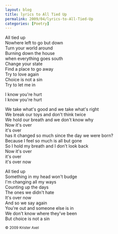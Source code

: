 ```yaml
---
layout: blog
title: lyrics to All Tied Up
permalink: 2009/04/lyrics-to-All-Tied-Up
categories: [Poetry]
---
```


<p>All tied up<br />
Nowhere left to go but down<br />
Turn your world around<br />
Burning down the house<br />
when everything goes south<br />
Change your state<br />
Find a place to go away<br />
Try to love again<br />
Choice is not a sin<br />
Try to let me in</p>
<p>I know you're hurt<br />
I know you're hurt</p>
<p>We take what's good and we take what's right<br />
We break our toys and don't think twice<br />
We hold our breath and we don't know why<br />
Now it's over<br />
it's over<br />
has it changed so much since the day we were born?<br />
Because I feel so much is all but gone<br />
So I hold my breath and I don't look back<br />
Now it's over<br />
it's over<br />
it's over now</p>
<p>All tied up<br />
Something in my head won't budge<br />
I'm changing all my ways<br />
Counting up the days<br />
The ones we didn't hate<br />
It's over now<br />
And so we say again<br />
You're out and someone else is in<br />
We don't know where they've been<br />
But choice is not a sin</p>
<p><small>&copy; 2009 Krister Axel</small></p>
